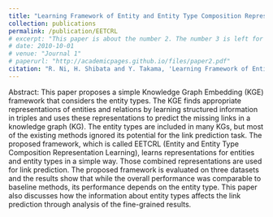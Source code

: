 ```yaml
---
title: "Learning Framework of Entity and Entity Type Composition Representation for Knowledge Graph Completion"
collection: publications
permalink: /publication/EETCRL
# excerpt: "This paper is about the number 2. The number 3 is left for future work."
# date: 2010-10-01
# venue: "Journal 1"
# paperurl: "http://academicpages.github.io/files/paper2.pdf"
citation: "R. Ni, H. Shibata and Y. Takama, 'Learning Framework of Entity and Entity Type Composition Representation for Knowledge Graph Completion,' 2022 IEEE International Conference on Big Data (Big Data), Osaka, Japan, 2022, pp. 3687-3691, doi: 10.1109/BigData55660.2022.10020261."
---
```


Abstract:
This paper proposes a simple Knowledge Graph Embedding (KGE) framework that considers the entity types. The KGE finds appropriate representations of entities and relations by learning structured information in triples and uses these representations to predict the missing links in a knowledge graph (KG). The entity types are included in many KGs, but most of the existing methods ignored its potential for the link prediction task. The proposed framework, which is called EETCRL (Entity and Entity Type Composition Representation Learning), learns representations for entities and entity types in a simple way. Those combined representations are used for link prediction. The proposed framework is evaluated on three datasets and the results show that while the overall performance was comparable to baseline methods, its performance depends on the entity type. This paper also discusses how the information about entity types affects the link prediction through analysis of the fine-grained results.
